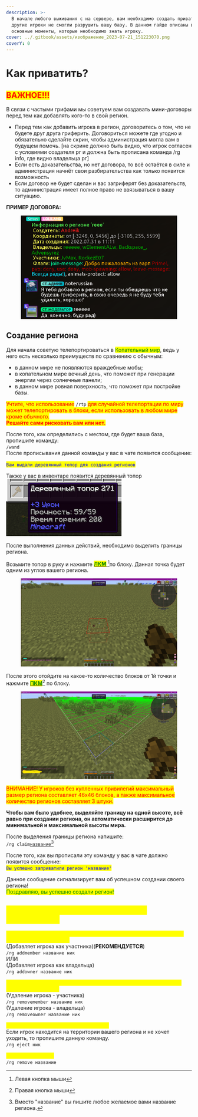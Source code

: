 ```yaml
---
description: >-
  В начале любого выживания с на сервере, вам необходимо создать приват, чтобы
  другие игроки не смогли разрушить вашу базу. В данном гайде описаны все
  основные моменты, которые необходимо знать игроку.
cover: ../.gitbook/assets/изображение_2023-07-21_151223070.png
coverY: 0
---
```


# Как приватить?

## <mark style="color:red;">ВАЖНОЕ!!!</mark>

В связи с частыми грифами мы советуем вам создавать мини-договоры перед тем как добавлять кого-то в свой регион.

* Перед тем как добавить игрока в регион, договоритесь о том, что не будете друг друга гриферить. Договориться можете где угодно и обязательно сделайте скрин, чтобы администрация могла вам в будущем помочь. \[на скрине должно быть видно, что игрок согласен с условиями создателя рг и должна быть прописана команда /rg info, где видно владельца рг]
* Если есть доказательства, но нет договора, то всё остаётся в силе и администрация начнёт свои разбирательства как только появится возможность
* Если договор не будет сделан и вас загриферят без доказательств, то администрация имеет полное право не ввязываться в вашу ситуацию.

**ПРИМЕР ДОГОВОРА:**

<figure><img src="../.gitbook/assets/image (13).png" alt=""><figcaption></figcaption></figure>

## Создание региона

Для начала советую телепортироваться в <mark style="color:green;">Копательный мир</mark>, ведь у него есть несколько преимуществ по сравнению с обычным:&#x20;

* в данном мире не появляются враждебные мобы;
* в копательном мире вечный день, что поможет при генерации энергии через солнечные панели;
* в данном мире ровная поверхность, что поможет при постройке базы.

<mark style="color:red;">Учтите, что использование</mark> `/rtp` <mark style="color:red;">для случайной телепортации по миру может телепортировать в блоки, если использовать в любом мире кроме обычного.</mark> \
<mark style="color:red;">**Решайте сами рисковать вам или нет.**</mark>

После того, как определились с местом, где будет ваша база, пропишите команду:\
&#x20;                                                                     `/wand`\
После прописывания данной команды у вас в чате появится сообщение:

&#x20;                              <mark style="color:blue;">`Вам выдали деревянный топор для создания регионов`</mark>

Также у вас в инвентаре появится деревянный топор<img src="../.gitbook/assets/image (18).png" alt="" data-size="original">

После выполнения данных действий, необходимо выделить границы региона.&#x20;

Возьмите топор в руку и нажмите [<mark style="color:green;">**ЛКМ**</mark> ](#user-content-fn-1)[^1]по блоку. Данная точка будет одним из углов вашего региона.

<figure><img src="../.gitbook/assets/image (22).png" alt=""><figcaption></figcaption></figure>

После этого отойдите на какое-то количество блоков от 1й точки и нажмите [<mark style="color:green;">**ПКМ**</mark>](#user-content-fn-2)[^2] по блоку.

<figure><img src="../.gitbook/assets/image (15).png" alt=""><figcaption></figcaption></figure>

<mark style="color:red;">ВНИМАНИЕ! У игроков без купленных привилегий максимальный размер региона составляет 46х46 блоков, а также максимальное количество регионов составляет 3 штуки.</mark>

**Чтобы вам было удобнее, выделяйте границу на одной высоте, всё равно при создании региона, он автоматически расширится до минимальной и максимальной высоты мира.**

После выделения границы региона напишите:\
&#x20;                                                              `/rg claim`[`название`](#user-content-fn-3)[^3]

После того, как вы прописали эту команду у вас в чате должно появится сообщение:\
&#x20;                                        <mark style="color:blue;">`Вы успешно заприватили регион 'название'`</mark>

Данное сообщение сигнализирует вам об успешном создании своего региона!\
<mark style="color:green;">Поздравляю, вы успешно создали регион!</mark>

## <mark style="color:yellow;">Основные команды, которые могут понадобится:</mark>

<mark style="color:yellow;">Добавление игрока в ваш регион(это может делать только создатель или владельцы региона):</mark>\
(Добавляет игрока как участника)(**РЕКОМЕНДУЕТСЯ**)\
`/rg addmember название ник`\
ИЛИ\
(Добавляет игрока как владельца)\
`/rg addowner название ник`

<mark style="color:yellow;">Удаление игрока из региона(это может делать только создатель или владельцы региона):</mark>\
(Удаление игрока - участника)\
`/rg removemember название ник`\
(Удаление игрока - владельца)\
`/rg removeowner название ник`

<mark style="color:yellow;">Выгоняем игрока с территории региона:</mark>\
Если игрок находится на территории вашего региона и не хочет уходить, то пропишите данную команду.\
`/rg eject ник`

<mark style="color:yellow;">Удаление региона:</mark>\
`/rg remove название`

[^1]: Левая кнопка мыши

[^2]: Правая кнопка мыши

[^3]: Вместо "название" вы пишите любое желаемое вами название региона.
